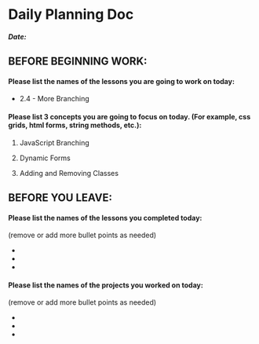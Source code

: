# Daily Planning Doc

##### Date:

## BEFORE BEGINNING WORK:


#### Please list the names of the lessons you are going to work on today:

* 2.4 - More Branching

#### Please list 3 concepts you are going to focus on today. (For example, css grids, html forms, string methods, etc.):

1. JavaScript Branching

2. Dynamic Forms

3. Adding and Removing Classes



## BEFORE YOU LEAVE:


#### Please list the names of the lessons you completed today:

(remove or add more bullet points as needed)

*

*

*



#### Please list the names of the projects you worked on today:

(remove or add more bullet points as needed)

*

*

*
